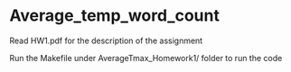 # Average_temp_word_count
Read HW1.pdf for the description of the assignment

Run the Makefile under AverageTmax_Homework1/ folder to run the code
